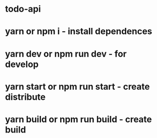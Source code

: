 # todo-api
# yarn or npm i - install dependences
# yarn dev or npm run dev  - for develop
# yarn start or npm run start - create distribute
# yarn build or npm run  build - create build
